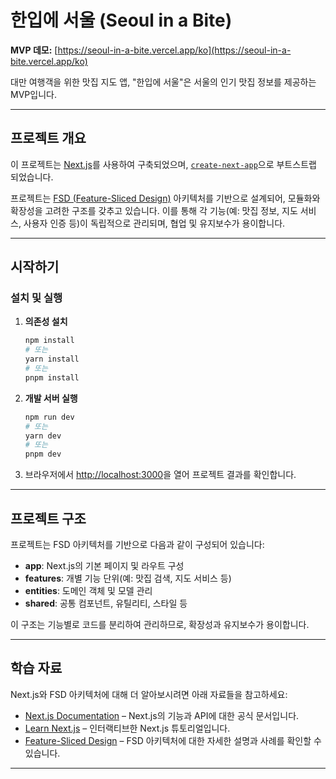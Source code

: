 # 한입에 서울 (Seoul in a Bite)

**MVP 데모:** [https://seoul-in-a-bite.vercel.app/ko](https://seoul-in-a-bite.vercel.app/ko)

대만 여행객을 위한 맛집 지도 앱, "한입에 서울"은 서울의 인기 맛집 정보를 제공하는 MVP입니다.

---

## 프로젝트 개요

이 프로젝트는 [Next.js](https://nextjs.org)를 사용하여 구축되었으며, [`create-next-app`](https://nextjs.org/docs/app/api-reference/cli/create-next-app)으로 부트스트랩 되었습니다.

프로젝트는 [FSD (Feature-Sliced Design)](https://feature-sliced.design/) 아키텍처를 기반으로 설계되어, 모듈화와 확장성을 고려한 구조를 갖추고 있습니다. 이를 통해 각 기능(예: 맛집 정보, 지도 서비스, 사용자 인증 등)이 독립적으로 관리되며, 협업 및 유지보수가 용이합니다.

---

## 시작하기

### 설치 및 실행

1. **의존성 설치**

   ```bash
   npm install
   # 또는
   yarn install
   # 또는
   pnpm install
   ```

2. **개발 서버 실행**

   ```bash
   npm run dev
   # 또는
   yarn dev
   # 또는
   pnpm dev
   ```

3. 브라우저에서 [http://localhost:3000](http://localhost:3000)을 열어 프로젝트 결과를 확인합니다.

---

## 프로젝트 구조

프로젝트는 FSD 아키텍처를 기반으로 다음과 같이 구성되어 있습니다:

- **app**: Next.js의 기본 페이지 및 라우트 구성
- **features**: 개별 기능 단위(예: 맛집 검색, 지도 서비스 등)
- **entities**: 도메인 객체 및 모델 관리
- **shared**: 공통 컴포넌트, 유틸리티, 스타일 등

이 구조는 기능별로 코드를 분리하여 관리하므로, 확장성과 유지보수가 용이합니다.

---

## 학습 자료

Next.js와 FSD 아키텍처에 대해 더 알아보시려면 아래 자료들을 참고하세요:

- [Next.js Documentation](https://nextjs.org/docs) – Next.js의 기능과 API에 대한 공식 문서입니다.
- [Learn Next.js](https://nextjs.org/learn) – 인터랙티브한 Next.js 튜토리얼입니다.
- [Feature-Sliced Design](https://feature-sliced.design/) – FSD 아키텍처에 대한 자세한 설명과 사례를 확인할 수 있습니다.

---
